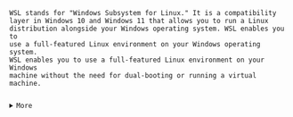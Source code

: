 <code>

WSL stands for "Windows Subsystem for Linux." 
It is a compatibility layer in Windows 10 and Windows 11 that allows you to run a Linux distribution alongside your Windows operating system.
WSL enables you to use a full-featured Linux environment on your Windows operating system.
WSL enables you to use a full-featured Linux environment on your Windows machine without the need for dual-booting or running a virtual machine.


<details>
<summary>More</summary>



</details>



</code>
